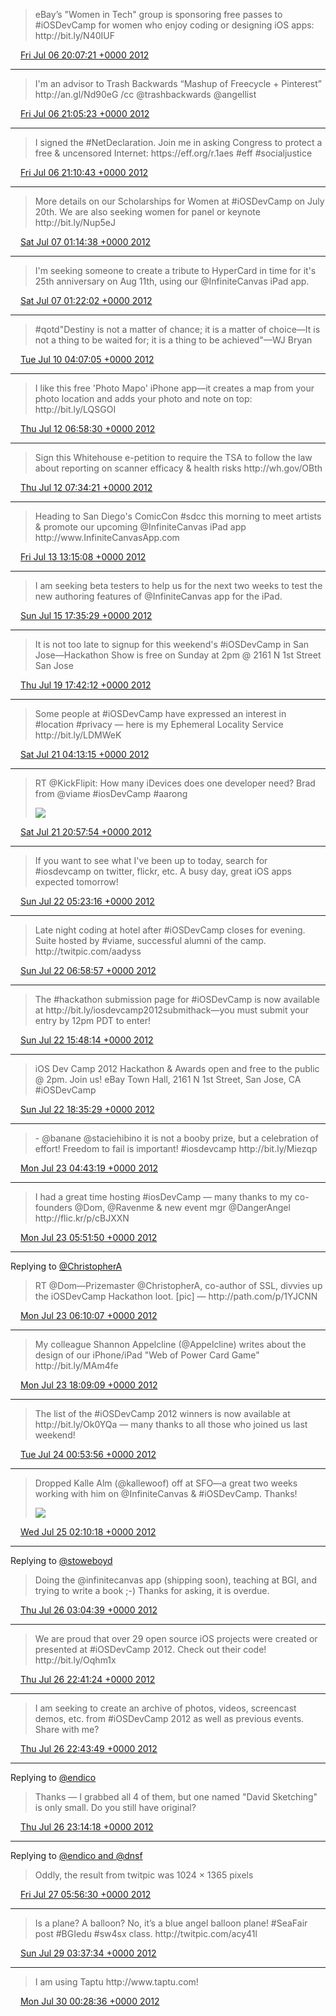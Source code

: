 > eBay’s "Women in Tech" group is sponsoring free passes to \#iOSDevCamp for women who enjoy coding or designing iOS apps: http://bit\.ly/N40IUF

<img src="../../media/tweet.ico" width="12" /> [Fri Jul 06 20:07:21 +0000 2012](https://twitter.com/ChristopherA/status/221334542324211713)

----

> I'm an advisor to Trash Backwards “Mashup of Freecycle \+ Pinterest” http://an\.gl/Nd90eG /cc @trashbackwards @angellist

<img src="../../media/tweet.ico" width="12" /> [Fri Jul 06 21:05:23 +0000 2012](https://twitter.com/ChristopherA/status/221349146299346944)

----

> I signed the \#NetDeclaration\. Join me in asking Congress to protect a free &amp; uncensored Internet: https://eff\.org/r\.1aes \#eff \#socialjustice

<img src="../../media/tweet.ico" width="12" /> [Fri Jul 06 21:10:43 +0000 2012](https://twitter.com/ChristopherA/status/221350487457402882)

----

> More details on our Scholarships for Women at \#iOSDevCamp on July 20th\. We are also seeking women for panel or keynote http://bit\.ly/Nup5eJ

<img src="../../media/tweet.ico" width="12" /> [Sat Jul 07 01:14:38 +0000 2012](https://twitter.com/ChristopherA/status/221411870198857729)

----

> I'm seeking someone to create a tribute to HyperCard in time for it's 25th anniversary on Aug 11th, using our @InfiniteCanvas iPad app\.

<img src="../../media/tweet.ico" width="12" /> [Sat Jul 07 01:22:02 +0000 2012](https://twitter.com/ChristopherA/status/221413734155956225)

----

> \#qotd"Destiny is not a matter of chance; it is a matter of choice—It is not a thing to be waited for; it is a thing to be achieved"—WJ Bryan

<img src="../../media/tweet.ico" width="12" /> [Tue Jul 10 04:07:05 +0000 2012](https://twitter.com/ChristopherA/status/222542433861386240)

----

> I like this free 'Photo Mapo' iPhone app—it creates a map from your photo location and adds your photo and note on top: http://bit\.ly/LQSGOI

<img src="../../media/tweet.ico" width="12" /> [Thu Jul 12 06:58:30 +0000 2012](https://twitter.com/ChristopherA/status/223310347963072513)

----

> Sign this Whitehouse e\-petition to require the TSA to follow the law about reporting on scanner efficacy &amp; health risks http://wh\.gov/OBth

<img src="../../media/tweet.ico" width="12" /> [Thu Jul 12 07:34:21 +0000 2012](https://twitter.com/ChristopherA/status/223319368942100480)

----

> Heading to San Diego's ComicCon \#sdcc this morning to meet artists &amp; promote our upcoming @InfiniteCanvas iPad app http://www\.InfiniteCanvasApp\.com

<img src="../../media/tweet.ico" width="12" /> [Fri Jul 13 13:15:08 +0000 2012](https://twitter.com/ChristopherA/status/223767516676227072)

----

> I am seeking beta testers to help us for the next two weeks to test the new authoring features of @InfiniteCanvas app for the iPad\.

<img src="../../media/tweet.ico" width="12" /> [Sun Jul 15 17:35:29 +0000 2012](https://twitter.com/ChristopherA/status/224557812754284544)

----

> It is not too late to signup for this weekend's \#iOSDevCamp in San Jose—Hackathon Show is free on Sunday at 2pm @ 2161 N 1st Street San Jose

<img src="../../media/tweet.ico" width="12" /> [Thu Jul 19 17:42:12 +0000 2012](https://twitter.com/ChristopherA/status/226009056983252992)

----

> Some people at \#iOSDevCamp have expressed an interest in \#location \#privacy — here is my Ephemeral Locality Service http://bit\.ly/LDMWeK

<img src="../../media/tweet.ico" width="12" /> [Sat Jul 21 04:13:15 +0000 2012](https://twitter.com/ChristopherA/status/226530250148966400)

----

> RT @KickFlipit: How many iDevices does one developer need?  Brad from @viame \#iosDevCamp \#aarong 
> 
> ![](../../media/226783079761580032-AyWl01lCcAEzo0q.jpg)

<img src="../../media/tweet.ico" width="12" /> [Sat Jul 21 20:57:54 +0000 2012](https://twitter.com/ChristopherA/status/226783079761580032)

----

> If you want to see what I've been up to today, search for \#iosdevcamp on twitter, flickr, etc\. A busy day, great iOS apps expected tomorrow\!

<img src="../../media/tweet.ico" width="12" /> [Sun Jul 22 05:23:16 +0000 2012](https://twitter.com/ChristopherA/status/226910261351690240)

----

> Late night coding at hotel after \#iOSDevCamp closes for evening\. Suite hosted by \#viame, successful alumni of the camp\. http://twitpic\.com/aadyss

<img src="../../media/tweet.ico" width="12" /> [Sun Jul 22 06:58:57 +0000 2012](https://twitter.com/ChristopherA/status/226934338141450241)

----

> The \#hackathon submission page for \#iOSDevCamp is now available at http://bit\.ly/iosdevcamp2012submithack—you must submit your entry by 12pm PDT to enter\!

<img src="../../media/tweet.ico" width="12" /> [Sun Jul 22 15:48:14 +0000 2012](https://twitter.com/ChristopherA/status/227067536825524225)

----

> iOS Dev Camp 2012 Hackathon &amp; Awards open and free to the public @ 2pm\. Join us\! eBay Town Hall, 2161 N 1st Street, San Jose, CA \#iOSDevCamp

<img src="../../media/tweet.ico" width="12" /> [Sun Jul 22 18:35:29 +0000 2012](https://twitter.com/ChristopherA/status/227109628876574720)

----

> \- @banane @staciehibino it is not a booby prize, but a celebration of effort\! Freedom to fail is important\! \#iosdevcamp http://bit\.ly/Miezqp

<img src="../../media/tweet.ico" width="12" /> [Mon Jul 23 04:43:19 +0000 2012](https://twitter.com/ChristopherA/status/227262593973231616)

----

> I had a great time hosting \#iosDevCamp — many thanks to my co\-founders @Dom, @Ravenme &amp; new event mgr @DangerAngel http://flic\.kr/p/cBJXXN

<img src="../../media/tweet.ico" width="12" /> [Mon Jul 23 05:51:50 +0000 2012](https://twitter.com/ChristopherA/status/227279835851014144)

----

Replying to [@ChristopherA](https://twitter.com/dom/status/227133315319222272)

> RT @Dom—Prizemaster @ChristopherA, co\-author of SSL, divvies up the iOSDevCamp Hackathon loot\. \[pic\] — http://path\.com/p/1YJCNN

<img src="../../media/tweet.ico" width="12" /> [Mon Jul 23 06:10:07 +0000 2012](https://twitter.com/ChristopherA/status/227284436562104321)

----

> My colleague Shannon Appelcline \(@Appelcline\) writes about the design of our iPhone/iPad "Web of Power Card Game" http://bit\.ly/MAm4fe

<img src="../../media/tweet.ico" width="12" /> [Mon Jul 23 18:09:09 +0000 2012](https://twitter.com/ChristopherA/status/227465387502088192)

----

> The list of the \#iOSDevCamp 2012 winners is now available at http://bit\.ly/Ok0YQa — many thanks to all those who joined us last weekend\!

<img src="../../media/tweet.ico" width="12" /> [Tue Jul 24 00:53:56 +0000 2012](https://twitter.com/ChristopherA/status/227567256740184064)

----

> Dropped Kalle Alm \(@kallewoof\) off at SFO—a great two weeks working with him on @InfiniteCanvas &amp; \#iOSDevCamp\. Thanks\! 
> 
> ![](../../media/227948859786158080-AynWR77CYAA2cfq.jpg)

<img src="../../media/tweet.ico" width="12" /> [Wed Jul 25 02:10:18 +0000 2012](https://twitter.com/ChristopherA/status/227948859786158080)

----

Replying to [@stoweboyd](https://twitter.com/stoweboyd/status/228320130055143424)

> Doing the @infinitecanvas app \(shipping soon\), teaching at BGI, and trying to write a book ;\-\) Thanks for asking, it is overdue\.

<img src="../../media/tweet.ico" width="12" /> [Thu Jul 26 03:04:39 +0000 2012](https://twitter.com/ChristopherA/status/228324927235829761)

----

> We are proud that over 29 open source iOS projects were created or presented at \#iOSDevCamp 2012\. Check out their code\! http://bit\.ly/Oqhm1x

<img src="../../media/tweet.ico" width="12" /> [Thu Jul 26 22:41:24 +0000 2012](https://twitter.com/ChristopherA/status/228621065453187072)

----

> I am seeking to create an archive of photos, videos, screencast demos, etc\. from \#iOSDevCamp 2012 as well as previous events\. Share with me?

<img src="../../media/tweet.ico" width="12" /> [Thu Jul 26 22:43:49 +0000 2012](https://twitter.com/ChristopherA/status/228621672926806016)

----

Replying to [@endico](https://twitter.com/endico/status/228623069172887552)

> Thanks — I grabbed all 4 of them, but one named "David Sketching" is only small\. Do you still have original?

<img src="../../media/tweet.ico" width="12" /> [Thu Jul 26 23:14:18 +0000 2012](https://twitter.com/ChristopherA/status/228629347739787264)

----

Replying to [@endico and @dnsf](https://twitter.com/endico/status/228636122895495168)

> Oddly, the result from twitpic was 1024 × 1365 pixels

<img src="../../media/tweet.ico" width="12" /> [Fri Jul 27 05:56:30 +0000 2012](https://twitter.com/ChristopherA/status/228730564868452353)

----

> Is a plane? A balloon? No, it’s a blue angel balloon plane\! \#SeaFair post \#BGIedu \#sw4sx class\. http://twitpic\.com/acy41l

<img src="../../media/tweet.ico" width="12" /> [Sun Jul 29 03:37:34 +0000 2012](https://twitter.com/ChristopherA/status/229420373651898368)

----

> I am using Taptu http://www\.taptu\.com\!

<img src="../../media/tweet.ico" width="12" /> [Mon Jul 30 00:28:36 +0000 2012](https://twitter.com/ChristopherA/status/229735208453275648)
